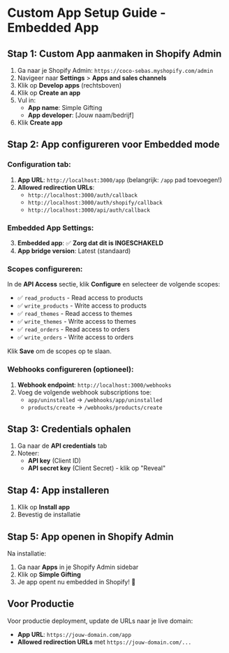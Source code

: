 # Custom App Setup Guide - Embedded App

## Stap 1: Custom App aanmaken in Shopify Admin

1. Ga naar je Shopify Admin: `https://coco-sebas.myshopify.com/admin`
2. Navigeer naar **Settings** > **Apps and sales channels**
3. Klik op **Develop apps** (rechtsboven)
4. Klik op **Create an app**
5. Vul in:
   - **App name**: Simple Gifting
   - **App developer**: [Jouw naam/bedrijf]
6. Klik **Create app**

## Stap 2: App configureren voor Embedded mode

### Configuration tab:
1. **App URL**: `http://localhost:3000/app` (belangrijk: `/app` pad toevoegen!)
2. **Allowed redirection URLs**:
   - `http://localhost:3000/auth/callback`
   - `http://localhost:3000/auth/shopify/callback`
   - `http://localhost:3000/api/auth/callback`

### Embedded App Settings:
3. **Embedded app**: ✅ **Zorg dat dit is INGESCHAKELD**
4. **App bridge version**: Latest (standaard)

### Scopes configureren:
In de **API Access** sectie, klik **Configure** en selecteer de volgende scopes:
- ✅ `read_products` - Read access to products
- ✅ `write_products` - Write access to products
- ✅ `read_themes` - Read access to themes
- ✅ `write_themes` - Write access to themes
- ✅ `read_orders` - Read access to orders
- ✅ `write_orders` - Write access to orders

Klik **Save** om de scopes op te slaan.

### Webhooks configureren (optioneel):
1. **Webhook endpoint**: `http://localhost:3000/webhooks`
2. Voeg de volgende webhook subscriptions toe:
   - `app/uninstalled` → `/webhooks/app/uninstalled`
   - `products/create` → `/webhooks/products/create`

## Stap 3: Credentials ophalen

1. Ga naar de **API credentials** tab
2. Noteer:
   - **API key** (Client ID)
   - **API secret key** (Client Secret) - klik op "Reveal"

## Stap 4: App installeren

1. Klik op **Install app** 
2. Bevestig de installatie

## Stap 5: App openen in Shopify Admin

Na installatie:
1. Ga naar **Apps** in je Shopify Admin sidebar
2. Klik op **Simple Gifting** 
3. Je app opent nu embedded in Shopify! 🎉

## Voor Productie

Voor productie deployment, update de URLs naar je live domain:
- **App URL**: `https://jouw-domain.com/app`
- **Allowed redirection URLs** met `https://jouw-domain.com/...`
